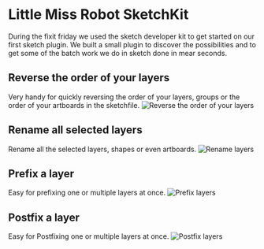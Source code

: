 # Little Miss Robot SketchKit

During the fixit friday we used the sketch developer kit to get started on our first sketch plugin. We built a small plugin to discover the possibilities and to get some of the batch work we do in sketch done in mear seconds.

## Reverse the order of your layers
Very handy for quickly reversing the order of your layers, groups or the order of your artboards in the sketchfile.
![Reverse the order of your layers](http://github.com/Little-Miss-Robot/Little-Miss-Robot-SketchKit/re-order.gif)

## Rename all selected layers
Rename all the selected layers, shapes or even artboards.
![Rename layers](http://github.com/Little-Miss-Robot/Little-Miss-Robot-SketchKit/re-name.gif)

## Prefix a layer
Easy for prefixing one or multiple layers at once.
![Prefix layers](http://github.com/Little-Miss-Robot/Little-Miss-Robot-SketchKit/prefix.gif)

## Postfix a layer
Easy for Postfixing one or multiple layers at once.
![Postfix layers](http://github.com/Little-Miss-Robot/Little-Miss-Robot-SketchKit/postfix.gif)
